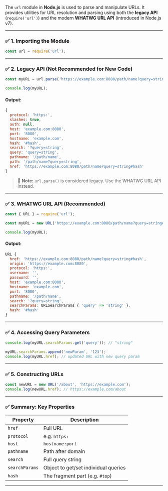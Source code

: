 The `url` module in **Node.js** is used to parse and manipulate URLs. It provides utilities for URL resolution and parsing using both the **legacy API** (`require('url')`) and the modern **WHATWG URL API** (introduced in Node.js v7).

---

### ✅ 1. Importing the Module

```js
const url = require('url');
```

---

### ✅ 2. Legacy API (Not Recommended for New Code)

```js
const myURL = url.parse('https://example.com:8080/path/name?query=string#hash');

console.log(myURL);
```

#### Output:

```js
{
  protocol: 'https:',
  slashes: true,
  auth: null,
  host: 'example.com:8080',
  port: '8080',
  hostname: 'example.com',
  hash: '#hash',
  search: '?query=string',
  query: 'query=string',
  pathname: '/path/name',
  path: '/path/name?query=string',
  href: 'https://example.com:8080/path/name?query=string#hash'
}
```

> 🔴 **Note:** `url.parse()` is considered legacy. Use the WHATWG URL API instead.

---

### ✅ 3. WHATWG URL API (Recommended)

```js
const { URL } = require('url');

const myURL = new URL('https://example.com:8080/path/name?query=string#hash');

console.log(myURL);
```

#### Output:

```js
URL {
  href: 'https://example.com:8080/path/name?query=string#hash',
  origin: 'https://example.com:8080',
  protocol: 'https:',
  username: '',
  password: '',
  host: 'example.com:8080',
  hostname: 'example.com',
  port: '8080',
  pathname: '/path/name',
  search: '?query=string',
  searchParams: URLSearchParams { 'query' => 'string' },
  hash: '#hash'
}
```

---

### ✅ 4. Accessing Query Parameters

```js
console.log(myURL.searchParams.get('query')); // "string"

myURL.searchParams.append('newParam', '123');
console.log(myURL.href); // updated URL with new query param
```

---

### ✅ 5. Constructing URLs

```js
const newURL = new URL('/about', 'https://example.com');
console.log(newURL.href); // https://example.com/about
```

---

### ✅ Summary: Key Properties

| Property       | Description                          |
| -------------- | ------------------------------------ |
| `href`         | Full URL                             |
| `protocol`     | e.g. `https:`                        |
| `host`         | `hostname:port`                      |
| `pathname`     | Path after domain                    |
| `search`       | Full query string                    |
| `searchParams` | Object to get/set individual queries |
| `hash`         | The fragment part (e.g. `#top`)      |

---

